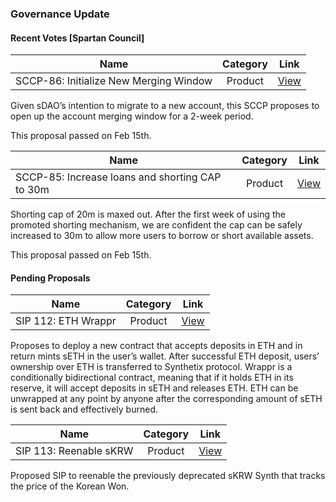 ### Governance Update

#### Recent Votes [Spartan Council]
| Name          | Category      | Link   |
| ------------- |:-------------:| :-----:|
| SCCP-86: Initialize New Merging Window | Product | [View](https://app.boardroom.info/synthetixproposal/poll/QmURjYjVtSDc9urbuRTTgmKU21ZqanuKg2HFyLwKLJjHyZ) |

Given sDAO’s intention to migrate to a new account, this SCCP proposes to open up the account merging window for a 2-week period.

This proposal passed on Feb 15th.

| Name          | Category      | Link   |
| ------------- |:-------------:| :-----:|
| SCCP-85: Increase loans and shorting CAP to 30m | Product | [View](https://app.boardroom.info/synthetixproposal/poll/QmRse6mLMepuME5WitK9d851tteQTmFegU1omqHLX19fqh) |

Shorting cap of 20m is maxed out. After the first week of using the promoted shorting mechanism, we are confident the cap can be safely increased to 30m to allow more users to borrow or short available assets.

This proposal passed on Feb 15th.

#### Pending Proposals
| Name          | Category      | Link   |
| ------------- |:-------------:| :-----:|
| SIP 112: ETH Wrappr | Product | [View](https://sips.synthetix.io/sips/sip-112) |

Proposes to deploy a new contract that accepts deposits in ETH and in return mints sETH in the user’s wallet.
After successful ETH deposit, users’ ownership over ETH is transferred to Synthetix protocol. Wrappr is a conditionally bidirectional contract, meaning that if it holds ETH in its reserve, it will accept deposits in sETH and releases ETH. ETH can be unwrapped at any point by anyone after the corresponding amount of sETH is sent back and effectively burned.

| Name          | Category      | Link   |
| ------------- |:-------------:| :-----:|
| SIP 113: Reenable sKRW | Product | [View](https://sips.synthetix.io/sips/sip-113) |

Proposed SIP to reenable the previously deprecated sKRW Synth that tracks the price of the Korean Won.
